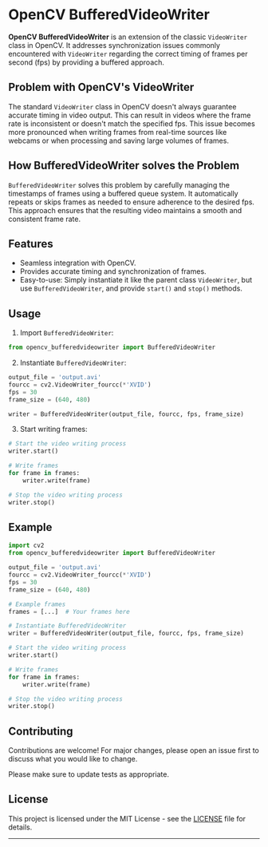 # OpenCV BufferedVideoWriter

**OpenCV BufferedVideoWriter** is an extension of the classic `VideoWriter` class in OpenCV. It addresses synchronization issues commonly encountered with `VideoWriter` regarding the correct timing of frames per second (fps) by providing a buffered approach.

## Problem with OpenCV's VideoWriter

The standard `VideoWriter` class in OpenCV doesn't always guarantee accurate timing in video output. This can result in videos where the frame rate is inconsistent or doesn't match the specified fps. This issue becomes more pronounced when writing frames from real-time sources like webcams or when processing and saving large volumes of frames.

## How BufferedVideoWriter solves the Problem

`BufferedVideoWriter` solves this problem by carefully managing the timestamps of frames using a buffered queue system. It automatically repeats or skips frames as needed to ensure adherence to the desired fps. This approach ensures that the resulting video maintains a smooth and consistent frame rate.

## Features

- Seamless integration with OpenCV.
- Provides accurate timing and synchronization of frames.
- Easy-to-use: Simply instantiate it like the parent class `VideoWriter`, but use `BufferedVideoWriter`, and provide `start()` and `stop()` methods.

## Usage

1. Import `BufferedVideoWriter`:

```python
from opencv_bufferedvideowriter import BufferedVideoWriter
```

2. Instantiate `BufferedVideoWriter`:

```python
output_file = 'output.avi'
fourcc = cv2.VideoWriter_fourcc(*'XVID')
fps = 30
frame_size = (640, 480)

writer = BufferedVideoWriter(output_file, fourcc, fps, frame_size)
```

3. Start writing frames:

```python
# Start the video writing process
writer.start()

# Write frames
for frame in frames:
    writer.write(frame)

# Stop the video writing process
writer.stop()
```

## Example

```python
import cv2
from opencv_bufferedvideowriter import BufferedVideoWriter

output_file = 'output.avi'
fourcc = cv2.VideoWriter_fourcc(*'XVID')
fps = 30
frame_size = (640, 480)

# Example frames
frames = [...]  # Your frames here

# Instantiate BufferedVideoWriter
writer = BufferedVideoWriter(output_file, fourcc, fps, frame_size)

# Start the video writing process
writer.start()

# Write frames
for frame in frames:
    writer.write(frame)

# Stop the video writing process
writer.stop()
```

## Contributing

Contributions are welcome! For major changes, please open an issue first to discuss what you would like to change.

Please make sure to update tests as appropriate.

## License

This project is licensed under the MIT License - see the [LICENSE](LICENSE) file for details.

---
